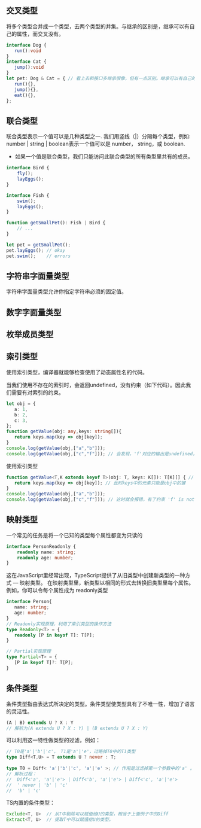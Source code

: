 ## 交叉类型
将多个类型合并成一个类型，去两个类型的并集。与继承的区别是，继承可以有自己的属性，而交叉没有。
```typescript
interface Dog {
   run():void
}
interface Cat {
   jump():void
}
let pet: Dog & Cat = { // 看上去和接口多继承很像，但有一点区别。继承可以有自己的属性，交叉不行。
   run(){},
   jump(){},
   eat(){},
};
```

## 联合类型
联合类型表示一个值可以是几种类型之一. 我们用竖线（|）分隔每个类型，例如: number | string | boolean表示一个值可以是 number， string，或 boolean.
- 如果一个值是联合类型，我们只能访问此联合类型的所有类型里共有的成员。
```typescript
interface Bird {
    fly();
    layEggs();
}

interface Fish {
    swim();
    layEggs();
}

function getSmallPet(): Fish | Bird {
    // ...
}

let pet = getSmallPet();
pet.layEggs(); // okay
pet.swim();    // errors
```

## 字符串字面量类型
字符串字面量类型允许你指定字符串必须的固定值。

## 数字字面量类型

## 枚举成员类型


## 索引类型
使用索引类型，编译器就能够检查使用了动态属性名的代码。

当我们使用不存在的索引时，会返回undefined，没有约束（如下代码）。因此我们需要有对索引的约束。
```typescript
let obj = {
   a: 1,
   b: 2,
   c: 3,
};
function getValue(obj: any,keys: string[]){
   return keys.map(key => obj[key]);
}
console.log(getValue(obj,["a","b"]));
console.log(getValue(obj,["c","f"])); // 会发现，'f'对应的输出是undefined，没有约束，需要用到索引类型
```
使用索引类型
```typescript
function getValue<T,K extends keyof T>(obj: T, keys: K[]): T[K][] { // T[k][]表示，返回值必须是obj中的值组成的列表
   return keys.map(key => obj[key]); // 此时keys中的元素只能是obj中的键
}
console.log(getValue(obj,["a","b"]));
console.log(getValue(obj,["c","f"])); // 这时就会报错，有了约束 'f' is not in "a" | "b" | "c"
```

## 映射类型
一个常见的任务是将一个已知的类型每个属性都变为只读的
```typescript
interface PersonReadonly {
    readonly name: string;
    readonly age: number;
}
```
这在JavaScript里经常出现，TypeScript提供了从旧类型中创建新类型的一种方式 — 映射类型。 在映射类型里，新类型以相同的形式去转换旧类型里每个属性。 例如，你可以令每个属性成为 readonly类型
```typescript
interface Person{
   name: string;
   age: number;
}
// Readonly实现原理，利用了索引类型的操作方法
type Readonly<T> = {
   readonly [P in keyof T]: T[P];
}
```
```typescript
// Partial实现原理
type Partial<T> = {
   [P in keyof T]?: T[P];
}
```

## 条件类型
条件类型指由表达式所决定的类型。条件类型使类型具有了不唯一性，增加了语言的灵活性。
```typescript
(A | B) extends U ? X : Y
// 解析为(A extends U ? X : Y) | (B extends U ? X : Y)
```
可以利用这一特性做类型的过滤，例如：
```typescript
// T0是'a'|'b'|'c'， T1是'a'|'e'，过略掉T0中的T1类型
type Diff<T,U> = T extends U ? never : T;
 
type T0 = Diff< 'a'|'b'|'c', 'a'|'e' >; // 作用是过滤掉第一个参数中的'a' 。T5为 'b' | 'c'联合类型
// 解析过程：
//  Diff<'a', 'a'|'e'> | Diff<'b', 'a'|'e'> | Diff<'c', 'a'|'e'>
//  ' never | 'b' | 'c'
//  'b' | 'c'
```
TS内置的条件类型：
```typescript
Exclude<T, U>  // 从T中剔除可以赋值给U的类型，相当于上面例子中的Diff
Extract<T, U>  // 提取T中可以赋值给U的类型。
```

















